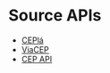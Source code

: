 # Source APIs

- [CEPlá](http://cep.la)
- [ViaCEP](https://viacep.com.br/)
- [CEP API](https://github.com/leonardobiffi/cep-api)
